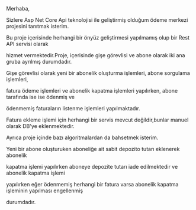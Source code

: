 Merhaba,



Sizlere Asp Net Core Api teknolojisi ile geliştirmiş olduğum ödeme merkezi projesini tanıtmak isterim.

Bu proje içerisinde herhangi bir önyüz geliştirmesi yapılmamış olup bir Rest API servisi olarak

hizmet vermektedir.Proje, içerisinde gişe görevlisi ve abone olarak iki ana gruba ayrılmış durumdadır.

Gişe görevlisi olarak yeni bir abonelik oluşturma işlemleri, abone sorgulama işlemleri,

fatura ödeme işlemleri ve abonelik kapatma işlemleri yapılırken, abone tarafında ise ise ödenmiş ve 

ödenmemiş faturaların listenme işlemleri yapılmaktadır. 

Fatura ekleme işlemi için herhangi bir servis mevcut değildir,bunlar manuel olarak DB'ye eklenmektedir.

Ayrıca proje içinde bazı algoritmalardan da bahsetmek isterim.

Yeni bir abone oluşturuken aboneliğe ait sabit depozito tutarı eklenerek abonelik 

kapatma işlemi yapılırken aboneye depozite tutarı iade edilmektedir ve abonelik kapatma işlemi 

yapılırken eğer ödenmemiş herhangi bir fatura varsa abonelik kapatma işleminin yapılması engellenmiş

durumdadır.

